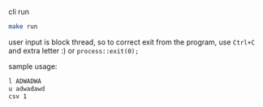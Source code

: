 cli run

```bash
make run
```

user input is block thread, so to correct exit from the program, use `Ctrl+C` and extra letter :)
or `process::exit(0);`

sample usage:

```bash
l ADWADWA
u adwadawd
csv 1
```